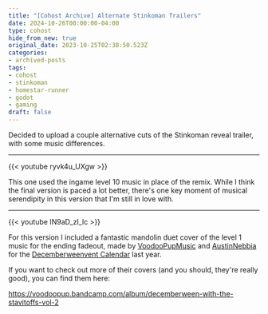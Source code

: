 ```yaml
---
title: "[Cohost Archive] Alternate Stinkoman Trailers"
date: 2024-10-26T00:00:00-04:00
type: cohost
hide_from_new: true
original_date: 2023-10-25T02:38:50.523Z
categories:
- archived-posts
tags:
- cohost
- stinkoman
- homestar-runner
- godot
- gaming
draft: false
---
```


Decided to upload a couple alternative cuts of the Stinkoman reveal trailer, with some music differences.

---

{{< youtube ryvk4u_UXgw >}}

This one used the ingame level 10 music in place of the remix. While I think the final version is paced a lot better, there's one key moment of musical serendipity in this version that I'm still in love with.

---

{{< youtube IN9aD_zI_lc >}}

For this version I included a fantastic mandolin duet cover of the level 1 music for the ending fadeout, made by [VoodooPupMusic](https://twitter.com/VoodooPupMusic) and [AustinNebbia](https://twitter.com/AustinNebbia) for the [Decemberweenvent Calendar](https://homestarrunner.com/toons/decemberweenvent-calendar) last year.

If you want to check out more of their covers (and you should, they're really good), you can find them here:

https://voodoopup.bandcamp.com/album/decemberween-with-the-stavitoffs-vol-2